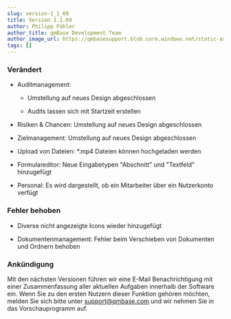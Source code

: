 ```yaml
---
slug: version-1_1_69
title: Version 1.1.69
author: Philipp Pähler
author_title: qmBase Development Team
author_image_url: https://qmbasesupport.blob.core.windows.net/static-assets/img/persons/paehler_round.png
tags: []
---
```

### Verändert

*   Auditmanagement:

    *   Umstellung auf neues Design abgeschlossen 

    *   Audits lassen sich mit Startzeit erstellen

*   Risiken & Chancen: Umstellung auf neues Design abgeschlossen

*   Zielmanagement: Umstellung auf neues Design abgeschlossen

*   Upload von Dateien: *.mp4 Dateien können hochgeladen werden

*   Formulareditor: Neue Eingabetypen "Abschnitt" und "Textfeld" hinzugefügt

*   Personal: Es wird dargestellt, ob ein Mitarbeiter über ein Nutzerkonto verfügt

### Fehler behoben

*   Diverse nicht angezeigte Icons wieder hinzugefügt

*   Dokumentenmanagement: Fehler beim Verschieben von Dokumenten und Ordnern behoben

### Ankündigung

Mit den nächsten Versionen führen wir eine E-Mail Benachrichtigung mit einer Zusammenfassung aller aktuellen Aufgaben innerhalb der Software ein. Wenn Sie zu den ersten Nutzern dieser Funktion gehören möchten, melden Sie sich bitte unter [support@qmbase.com](mailto:support@qmbase.com) und wir nehmen Sie in das Vorschauprogramm auf.